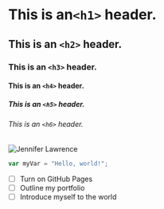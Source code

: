 # This is an`<h1>` header.
## This is an `<h2>` header.
### This is an `<h3>` header.
#### This is an `<h4>` header.
##### This is an `<h5>` header.
###### This is an `<h6>` header.

![Jennifer Lawrence](https://upload.wikimedia.org/wikipedia/commons/thumb/4/4f/Jennifer_Lawrence_at_the_83rd_Academy_Awards_crop.jpg/250px-Jennifer_Lawrence_at_the_83rd_Academy_Awards_crop.jpg)

``` javascript
var myVar = "Hello, world!";
```

- [ ] Turn on GitHub Pages
- [ ] Outline my portfolio
- [ ] Introduce myself to the world
